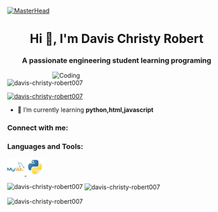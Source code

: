 [![MasterHead](https://www.digitalsolutionservices.com/img/services/web%20development.gif)](https://avatars.githubusercontent.com/u/183818472?v=4)
<h1 align="center">Hi 👋, I'm Davis Christy Robert</h1>
<h3 align="center">A passionate engineering student learning programing</h3>
<img align="right" alt="Coding" width="400" src="https://user-images.githubusercontent.com/74038190/225813708-98b745f2-7d22-48cf-9150-083f1b00d6c9.gif">
<p align="left"> <img src="https://komarev.com/ghpvc/?username=davis-christy-robert007&label=Profile%20views&color=0e75b6&style=flat" alt="davis-christy-robert007" /> </p>

<p align="left"> <a href="https://github.com/ryo-ma/github-profile-trophy"><img src="https://github-profile-trophy.vercel.app/?username=davis-christy-robert007" alt="davis-christy-robert007" /></a> </p>

- 🌱 I’m currently learning **python,html,javascript**

<h3 align="left">Connect with me:</h3>
<p align="left">
</p>

<h3 align="left">Languages and Tools:</h3>
<p align="left"> <a href="https://www.mysql.com/" target="_blank" rel="noreferrer"> <img src="https://raw.githubusercontent.com/devicons/devicon/master/icons/mysql/mysql-original-wordmark.svg" alt="mysql" width="40" height="40"/> </a> <a href="https://www.python.org" target="_blank" rel="noreferrer"> <img src="https://raw.githubusercontent.com/devicons/devicon/master/icons/python/python-original.svg" alt="python" width="40" height="40"/> </a> </p>

<p><img align="left" src="https://github-readme-stats.vercel.app/api/top-langs?username=davis-christy-robert007&show_icons=true&locale=en&layout=compact" alt="davis-christy-robert007" /></p>

<p>&nbsp;<img align="center" src="https://github-readme-stats.vercel.app/api?username=davis-christy-robert007&show_icons=true&locale=en" alt="davis-christy-robert007" /></p>

<p><img align="center" src="https://github-readme-streak-stats.herokuapp.com/?user=davis-christy-robert007&" alt="davis-christy-robert007" /></p>
